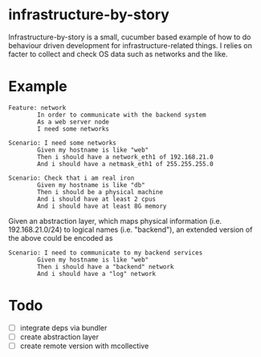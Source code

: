infrastructure-by-story
=======================

Infrastructure-by-story is a small, cucumber based example of how to do behaviour driven development for infrastructure-related things.
I relies on facter to collect and check OS data such as networks and the like.

Example
=======

```
Feature: network
        In order to communicate with the backend system
        As a web server node
        I need some networks

Scenario: I need some networks
        Given my hostname is like "web"
        Then i should have a network_eth1 of 192.168.21.0
        And i should have a netmask_eth1 of 255.255.255.0

Scenario: Check that i am real iron
        Given my hostname is like "db"
        Then i should be a physical machine
        And i should have at least 2 cpus
        And i should have at least 8G memory
```

Given an abstraction layer, which maps physical information (i.e. 192.168.21.0/24) to logical names (i.e. "backend"),
an extended version of the above could be encoded as

```
Scenario: I need to communicate to my backend services
        Given my hostname is like "web"
        Then i should have a "backend" network
        And i should have a "log" network
```

Todo
====
- [ ] integrate deps via bundler
- [ ] create abstraction layer
- [ ] create remote version with mcollective
